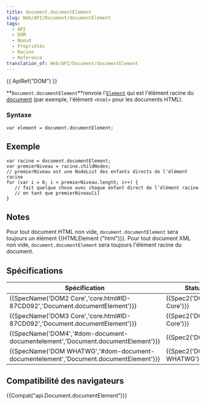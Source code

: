 ```yaml
---
title: document.documentElement
slug: Web/API/Document/documentElement
tags:
  - API
  - DOM
  - Noeud
  - Propriétés
  - Racine
  - Reference
translation_of: Web/API/Document/documentElement
---
```

{{ ApiRef("DOM") }}

**`Document.documentElement`**renvoie l'[`Element`](/fr/docs/Web/API/element) qui est l'élément racine du [document](/fr/docs/Web/API/document) (par exemple, l'élément `<html>` pour les documents HTML).

### Syntaxe

    var element = document.documentElement;

## Exemple

    var racine = document.documentElement;
    var premierNiveau = racine.childNodes;
    // premierNiveau est une NodeList des enfants directs de l'élément racine
    for (var i = 0; i < premierNiveau.length; i++) {
       // fait quelque chose avec chaque enfant direct de l'élément racine
       // en tant que premierNiveau[i]
    }

## Notes

Pour tout document HTML non vide, `document.documentElement` sera toujours un élément {{HTMLElement ("html")}}. Pour tout document XML non vide, `document.documentElement` sera toujours l'élément racine du document.

## Spécifications

| Spécification                                                                                                    | Statut                           | Commentaire |
| ---------------------------------------------------------------------------------------------------------------- | -------------------------------- | ----------- |
| {{SpecName('DOM2 Core','core.html#ID-87CD092','Document.documentElement')}}             | {{Spec2('DOM2 Core')}}     |             |
| {{SpecName('DOM3 Core','core.html#ID-87CD092','Document.documentElement')}}             | {{Spec2('DOM3 Core')}}     |             |
| {{SpecName('DOM4','#dom-document-documentelement','Document.documentElement')}}         | {{Spec2('DOM4')}}         |             |
| {{SpecName('DOM WHATWG','#dom-document-documentelement','Document.documentElement')}} | {{Spec2('DOM WHATWG')}} |             |

## Compatibilité des navigateurs

{{Compat("api.Document.documentElement")}}
